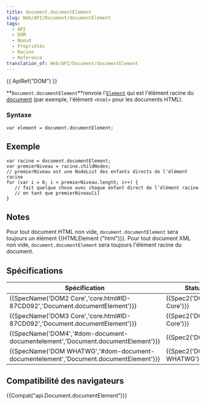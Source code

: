 ```yaml
---
title: document.documentElement
slug: Web/API/Document/documentElement
tags:
  - API
  - DOM
  - Noeud
  - Propriétés
  - Racine
  - Reference
translation_of: Web/API/Document/documentElement
---
```

{{ ApiRef("DOM") }}

**`Document.documentElement`**renvoie l'[`Element`](/fr/docs/Web/API/element) qui est l'élément racine du [document](/fr/docs/Web/API/document) (par exemple, l'élément `<html>` pour les documents HTML).

### Syntaxe

    var element = document.documentElement;

## Exemple

    var racine = document.documentElement;
    var premierNiveau = racine.childNodes;
    // premierNiveau est une NodeList des enfants directs de l'élément racine
    for (var i = 0; i < premierNiveau.length; i++) {
       // fait quelque chose avec chaque enfant direct de l'élément racine
       // en tant que premierNiveau[i]
    }

## Notes

Pour tout document HTML non vide, `document.documentElement` sera toujours un élément {{HTMLElement ("html")}}. Pour tout document XML non vide, `document.documentElement` sera toujours l'élément racine du document.

## Spécifications

| Spécification                                                                                                    | Statut                           | Commentaire |
| ---------------------------------------------------------------------------------------------------------------- | -------------------------------- | ----------- |
| {{SpecName('DOM2 Core','core.html#ID-87CD092','Document.documentElement')}}             | {{Spec2('DOM2 Core')}}     |             |
| {{SpecName('DOM3 Core','core.html#ID-87CD092','Document.documentElement')}}             | {{Spec2('DOM3 Core')}}     |             |
| {{SpecName('DOM4','#dom-document-documentelement','Document.documentElement')}}         | {{Spec2('DOM4')}}         |             |
| {{SpecName('DOM WHATWG','#dom-document-documentelement','Document.documentElement')}} | {{Spec2('DOM WHATWG')}} |             |

## Compatibilité des navigateurs

{{Compat("api.Document.documentElement")}}
